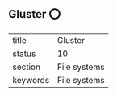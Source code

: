 ## Gluster :o:


|          |              |
| -------- | ------------ |
| title    | Gluster      | 
| status   | 10           |
| section  | File systems |
| keywords | File systems |





